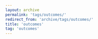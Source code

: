 ```yaml
---
layout: archive
permalink: 'tags/outcomes/'
redirect_from: 'archive/tags/outcomes/'
title: 'outcomes'
tag: 'outcomes'
---
```

